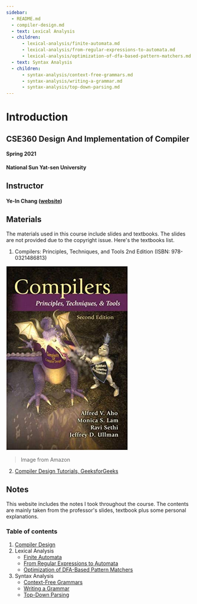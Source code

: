 ```yaml
---
sidebar:
  - README.md
  - compiler-design.md
  - text: Lexical Analysis
  - children:
      - lexical-analysis/finite-automata.md
      - lexical-analysis/from-regular-expressions-to-automata.md
      - lexical-analysis/optimization-of-dfa-based-pattern-matchers.md
  - text: Syntax Analysis
  - children:
      - syntax-analysis/context-free-grammars.md
      - syntax-analysis/writing-a-grammar.md
      - syntax-analysis/top-down-parsing.md
---
```


# Introduction
## CSE360 Design And Implementation of Compiler
#### Spring 2021
#### National Sun Yat-sen University

## Instructor
#### Ye-In Chang ([website](http://db.cse.nsysu.edu.tw))

## Materials
The materials used in this course include slides and textbooks. The slides are not provided due to the copyright issue. Here's the textbooks list.

1. Compilers: Principles, Techniques, and Tools 2nd Edition (ISBN: 978-0321486813)

![textbook-cover](./assets/images/introduction/textbook-cover.jpg)

> Image from Amazon

2. [Compiler Design Tutorials, GeeksforGeeks](https://www.geeksforgeeks.org/compiler-design-tutorials/)

## Notes
This website includes the notes I took throughout the course. The contents are mainly taken from the professor's slides, textbook plus some personal explanations.
### Table of contents

1. [Compiler Design](./compiler-design)
1. Lexical Analysis
    - [Finite Automata](./lexical-analysis/finite-automata)
    - [From Regular Expressions to Automata](./lexical-analysis/from-regular-expressions-to-automata)
    - [Optimization of DFA-Based Pattern Matchers](./lexical-analysis/optimization-of-dfa-based-pattern-matchers)
1. Syntax Analysis
    - [Context-Free Grammars](./syntax-analysis/context-free-grammars)
    - [Writing a Grammar](./syntax-analysis/writing-a-grammar)
    - [Top-Down Parsing](./syntax-analysis/top-down-parsing)
